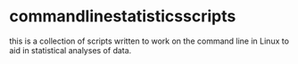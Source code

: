 # commandlinestatisticsscripts

this is a collection of scripts written to work on the command line in Linux to aid in statistical analyses of data.
